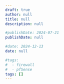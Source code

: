 ```yaml
---
draft: true
author: null
title: null
description: null

#publishDate: 2024-07-21
publishDate: null

#date: 2024-12-13
date: null

#tags:
#  - firewall
#  - pfSense
tags: []
---
```

